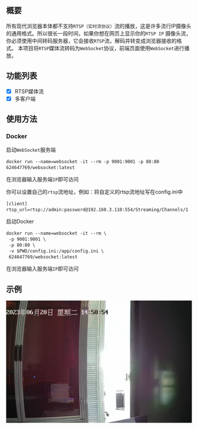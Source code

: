 概要
---
所有现代浏览器本体都不支持`RTSP（实时流协议）`流的播放，这是许多流行IP摄像头的通用格式。所以很长一段时间，如果你想在网页上显示你的`RTSP IP` 摄像头流，你必须使用中间转码服务器，它会接收`RTSP`流，解码并转变成浏览器接收的格式。
本项目将`RTSP`媒体流转码为`WebSocket`协议，前端页面使用`WebSocket`进行播放。
## 功能列表
- [x] RTSP媒体流
- [x] 多客户端
## 使用方法
### Docker
启动`WebSocket`服务端
```
docker run --name=websocket -it --rm -p 9001:9001 -p 80:80 624647769/websocket:latest
```
在浏览器输入服务端`IP`即可访问

你可以设置自己的`rtsp`流地址，例如：将自定义的rtsp流地址写在config.ini中
```editorconfig
[client]
rtsp_url=rtsp://admin:password@192.168.3.110:554/Streaming/Channels/1
```
启动Docker
```
docker run --name=websocket -it --rm \
 -p 9001:9001 \
 -p 80:80 \
 -v $PWD/config.ini:/app/config.ini \
 624647769/websocket:latest
```
在浏览器输入服务端`IP`即可访问
## 示例
![图片1](images/1.png)